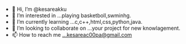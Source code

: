 - 👋 Hi, I’m @kesareakku
- 👀 I’m interested in ...playing basketboll,swminhg.
- 🌱 I’m currently learning ...c,c++,html,css,python,java.
- 💞️ I’m looking to collaborate on ...your project for new knowlagement.
- 📫 How to reach me ...kesareac00pa@gmail.com

<!---
kesareakku/kesareakku is a ✨ special ✨ repository because its `README.md` (this file) appears on your GitHub profile.
You can click the Preview link to take a look at your changes.
--->
